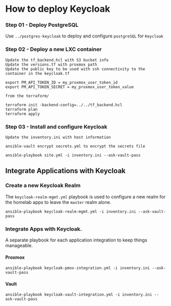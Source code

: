 # How to deploy Keycloak

### Step 01 - Deploy PostgreSQL

Use `../postgres-keycloak` to deploy and configure `postgreSQL` for `Keycloak`   

### Step 02 - Deploy a new LXC container 
```
Update the tf_backend.hcl with S3 bucket info
Update the versions.tf with proxmox path
Update the public key to be used with ssh connectivity to the container in the keycloak.tf

export PM_API_TOKEN_ID = my_proxmox_user_token_id
export PM_API_TOKEN_SECRET = my_proxmox_user_token_value

from the terraform/

terraform init -backend-config=../../tf_backend.hcl
terraform plan
terraform apply

```
### Step 03 - Install and configure Keycloak

```
Update the inventory.ini with host information

ansible-vault encrypt secrets.yml to encrypt the secrets file

ansible-playbook site.yml -i inventory.ini --ask-vault-pass

```

## Integrate Applications with Keycloak

### Create a new Keycloak Realm
The `keycloak-realm-mgmt.yml` playbook is used to configure a new realm for the homelab apps to leave the `master` realm alone. 

```
ansible-playbook keycloak-realm-mgmt.yml -i inventory.ini --ask-vault-pass

```

### Integrate Apps with Keycloak.
A separate playbook for each application integration to keep things manageable.

#### Proxmox
```
ansible-playbook keycloak-pmox-integration.yml -i inventory.ini --ask-vault-pass
```
#### Vault
```
ansible-playbook keycloak-vault-integration.yml -i inventory.ini --ask-vault-pass
```